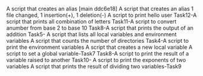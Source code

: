 A script that creates an alias
[main ddc6e18] A script that creates an alias
 1 file changed, 1 insertion(+), 1 deletion(-)
A script to print hello user
Task12-A script that prints all combination of letters
Task11-A script to convert anumber from base 2 to base 10
Task8-A script that prints the output of an addition
Task5- A script that lists all local variables and environment variables
A script that counts  the number of directories
Task4-A script to print the environment variables
A script that creates a new local variable
A script to set a global variable-Task7
Task8-A script to print the result of a variable raised to another
Task10- A script to print the exponents of two variables
A script that prints the result of dividing two variables-Task9
